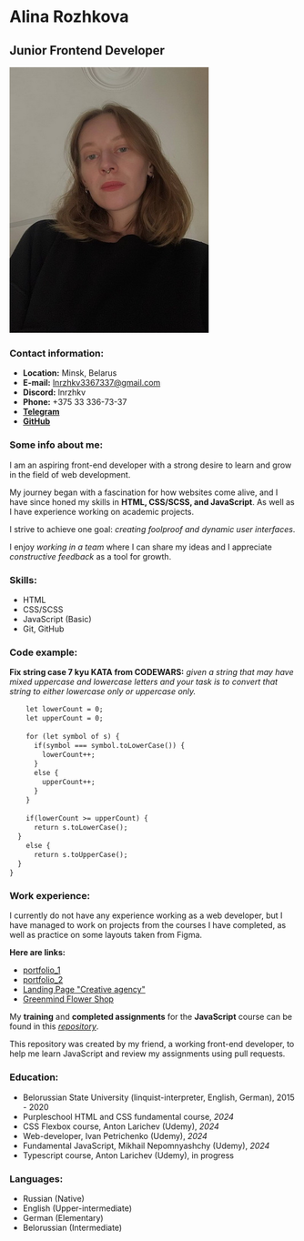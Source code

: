 # Alina Rozhkova

## Junior Frontend Developer

![cv-photo](/photo_cv.jpg)

### __Contact information:__

- __Location:__ Minsk, Belarus
- __E-mail:__ <lnrzhkv3367337@gmail.com>
- __Discord:__ lnrzhkv
- __Phone:__ +375 33 336-73-37
- [__Telegram__](https://t.me/ln_rzhkv)
- [__GitHub__](https://github.com/lnrzhkv)

### __Some info about me:__

I am an aspiring front-end developer with a strong desire to learn and grow in the field of web development.

My journey began with a fascination for how websites come alive, and I have since honed my skills in __HTML, CSS/SCSS, and JavaScript__. As well as I have experience working on academic projects.

I strive to achieve one goal: *creating foolproof and dynamic user interfaces*.

I enjoy *working in a team* where I can share my ideas and I appreciate *constructive feedback* as a tool for growth.

### __Skills:__

- HTML
- CSS/SCSS
- JavaScript (Basic)
- Git, GitHub

### __Code example:__

__Fix string case 7 kyu KATA from CODEWARS:__ *given a string that may have mixed uppercase and lowercase letters and your task is to convert that string to either lowercase only or uppercase only.*

```function solve(s) {
    let lowerCount = 0;
    let upperCount = 0;
  
    for (let symbol of s) {
      if(symbol === symbol.toLowerCase()) {
        lowerCount++;
      } 
      else {
        upperCount++;
      }
    }
  
    if(lowerCount >= upperCount) {
      return s.toLowerCase();
  }
    else {
      return s.toUpperCase(); 
  }
}
```

### __Work experience:__

I currently do not have any experience working as a web developer, but I have managed to work on projects from the courses I have completed, as well as practice on some layouts taken from Figma.

__Here are links:__

- [portfolio_1](https://github.com/lnrzhkv/portfolio-1)
- [portfolio_2](https://github.com/lnrzhkv/portfolio-2)
- [Landing Page "Creative agency"](https://github.com/lnrzhkv/landing-creative-agency)
- [Greenmind Flower Shop](https://github.com/lnrzhkv/greenmind)

My __training__ and __completed assignments__ for the __JavaScript__ course can be found in this [*repository*](https://github.com/PavelMelnik94/base-01).

This repository was created by my friend, a working front-end developer, to help me learn JavaScript and review my assignments using pull requests.

### __Education:__

- Belorussian State University (linquist-interpreter, English, German), 2015 - 2020
- Purpleschool HTML and CSS fundamental course, *2024*
- CSS Flexbox course, Anton Larichev (Udemy), *2024*
- Web-developer, Ivan Petrichenko (Udemy), *2024*
- Fundamental JavaScript, Mikhail Nepomnyashchy (Udemy), *2024*
- Typescript course, Anton Larichev (Udemy), in progress

### __Languages:__

- Russian (Native)
- English (Upper-intermediate)
- German (Elementary)
- Belorussian (Intermediate)